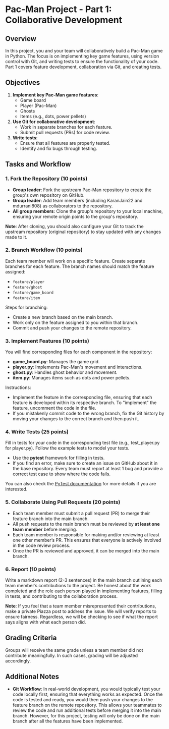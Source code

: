 # Pac-Man Project - Part 1: Collaborative Development

## **Overview**
In this project, you and your team will collaboratively build a Pac-Man game in Python. The focus is on implementing key game features, using version control with Git, and writing tests to ensure the functionality of your code. Part 1 covers feature development, collaboration via Git, and creating tests.

## **Objectives**
1. **Implement key Pac-Man game features**:
   - Game board
   - Player (Pac-Man)
   - Ghosts
   - Items (e.g., dots, power pellets)
2. **Use Git for collaborative development**:
   - Work in separate branches for each feature.
   - Submit pull requests (PRs) for code review.
3. **Write tests**:
   - Ensure that all features are properly tested.
   - Identify and fix bugs through testing.



## **Tasks and Workflow**

### **1. Fork the Repository (10 points)**
- **Group leader**: Fork the upstream Pac-Man repository to create the group's own repository on GitHub.
- **Group leader**: Add team members (including KaranJain22 and mdurrani808) as collaborators to the repository.
- **All group members**: Clone the group's repository to your local machine, ensuring your remote origin points to the group's repository.

**Note**: After cloning, you should also configure your Git to track the upstream repository (original repository) to stay updated with any changes made to it.

### **2. Branch Workflow (10 points)**
Each team member will work on a specific feature. Create separate branches for each feature. The branch names should match the feature assigned:
- `feature/player`
- `feature/ghost`
- `feature/game_board`
- `feature/item`

Steps for branching:
- Create a new branch based on the main branch.
- Work only on the feature assigned to you within that branch.
- Commit and push your changes to the remote repository.

### **3. Implement Features (10 points)**
You will find corresponding files for each component in the repository:
- **game_board.py**: Manages the game grid.
- **player.py**: Implements Pac-Man's movement and interactions.
- **ghost.py**: Handles ghost behavior and movement.
- **item.py**: Manages items such as dots and power pellets.

Instructions:
- Implement the feature in the corresponding file, ensuring that each feature is developed within its respective branch. To "implement" the feature, uncomment the code in the file.
- If you mistakenly commit code to the wrong branch, fix the Git history by moving your changes to the correct branch and then push it.

### **4. Write Tests (25 points)**
Fill in tests for your code in the corresponding test file (e.g., test_player.py for player.py). Follow the example tests to model your tests.
- Use the **pytest** framework for filling in tests.
- If you find an error, make sure to create an issue on GitHub about it in the base repository. Every team must report at least 1 bug and provide a correct test case to show where the code fails.

You can also check the [PyTest documentation](https://docs.pytest.org/en/stable/) for more details if you are interested.

### **5. Collaborate Using Pull Requests (20 points)**
- Each team member must submit a pull request (PR) to merge their feature branch into the main branch.
- All push requests to the main branch must be reviewed by **at least one team member** before merging.
- Each team member is responsible for making and/or reviewing at least one other member’s PR. This ensures that everyone is actively involved in the code review process.
- Once the PR is reviewed and approved, it can be merged into the main branch.

### **6. Report (10 points)**
Write a markdown report (2-3 sentences) in the main branch outlining each team member’s contributions to the project. Be honest about the work completed and the role each person played in implementing features, filling in tests, and contributing to the collaboration process.

**Note**: If you feel that a team member misrepresented their contributions, make a private Piazza post to address the issue. We will verify reports to ensure fairness. Regardless, we will be checking to see if what the report says aligns with what each person did.


## **Grading Criteria**
Groups will receive the same grade unless a team member did not contribute meaningfully. In such cases, grading will be adjusted accordingly.


## **Additional Notes**
- **Git Workflow**: In real-world development, you would typically test your code locally first, ensuring that everything works as expected. Once the code is tested and ready, you would then push your changes to the feature branch on the remote repository. This allows your teammates to review the code and run additional tests before merging it into the main branch.
However, for this project, testing will only be done on the main branch after all the features have been implemented.